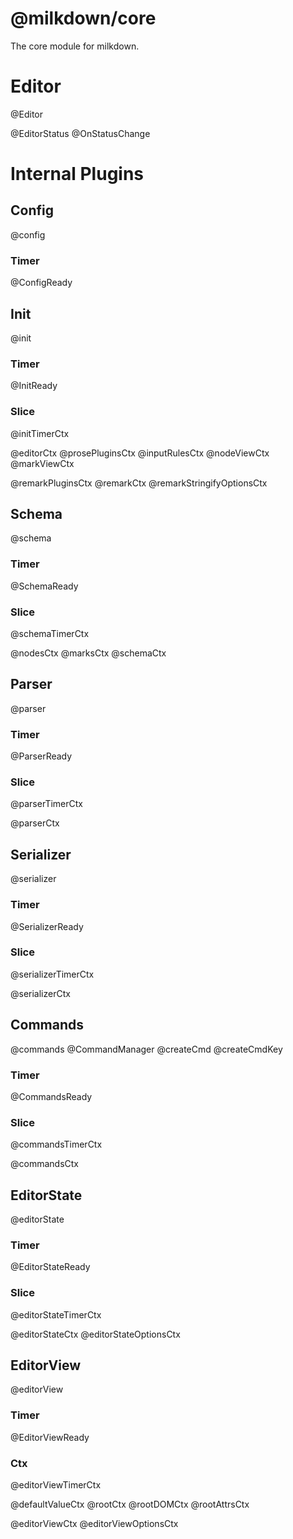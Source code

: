 # @milkdown/core

The core module for milkdown.

# Editor

@Editor

@EditorStatus
@OnStatusChange

# Internal Plugins

## Config

@config

### Timer

@ConfigReady

## Init

@init

### Timer

@InitReady

### Slice

@initTimerCtx

@editorCtx
@prosePluginsCtx
@inputRulesCtx
@nodeViewCtx
@markViewCtx

@remarkPluginsCtx
@remarkCtx
@remarkStringifyOptionsCtx

## Schema

@schema

### Timer

@SchemaReady

### Slice

@schemaTimerCtx

@nodesCtx
@marksCtx
@schemaCtx

## Parser

@parser

### Timer

@ParserReady

### Slice

@parserTimerCtx

@parserCtx

## Serializer

@serializer

### Timer

@SerializerReady

### Slice

@serializerTimerCtx

@serializerCtx

## Commands

@commands
@CommandManager
@createCmd
@createCmdKey

### Timer

@CommandsReady

### Slice

@commandsTimerCtx

@commandsCtx

## EditorState

@editorState

### Timer

@EditorStateReady

### Slice

@editorStateTimerCtx

@editorStateCtx
@editorStateOptionsCtx

## EditorView

@editorView

### Timer

@EditorViewReady

### Ctx

@editorViewTimerCtx

@defaultValueCtx
@rootCtx
@rootDOMCtx
@rootAttrsCtx

@editorViewCtx
@editorViewOptionsCtx
